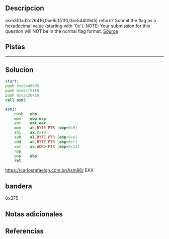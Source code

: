 ## Descripcion
asm3(0xd2c26416,0xe6cf51f0,0xe54409d5) return? Submit the flag as a hexadecimal value (starting with '0x'). NOTE: Your submission for this question will NOT be in the normal flag format. [Source](https://jupiter.challenges.picoctf.org/static/df999527eaecf46f259c4337a820856c/test.S)
## Pistas 
****** 
## Solucion
```asm
start:
push 0xe54409d5
push 0xe6cf51f0
push 0xd2c26416
call asm3

asm3:
	push   ebp
	mov    ebp,esp
	xor    eax,eax
	mov    ah,BYTE PTR [ebp+0x9]
	shl    ax,0x10
	sub    al,BYTE PTR [ebp+0xe]
	add    ah,BYTE PTR [ebp+0xf]
	xor    ax,WORD PTR [ebp+0x12]
	nop
	pop    ebp
	ret  
```
https://carlosrafaelgn.com.br/Asm86/
EAX
## bandera
0x375
## Notas adicionales 

## Referencias